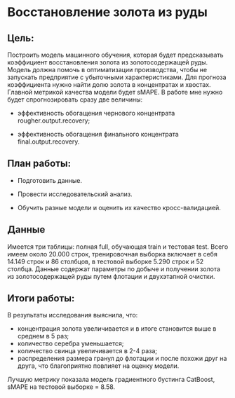# Восстановление золота из руды
## Цель:
Построить модель машинного обучения, которая будет предсказывать коэффициент восстановления золота из золотосодержащей руды. Модель должна помочь в оптиматизации производства, чтобы не запускать предприятие с убыточными характеристиками. Для прогноза коэффициента нужно найти долю золота в концентратах и хвостах. Главной метрикой качества модели будет sMAPE. В работе мне нужно будет спрогнозировать сразу две величины:

 - эффективность обогащения чернового концентрата rougher.output.recovery;

 - эффективность обогащения финального концентрата final.output.recovery.


## План работы:

 - Подготовить данные.
 
 - Провести исследовательский анализ.
  
 - Обучить разные модели и оценить их качество кросс-валидацией.

## Данные
Имеется три таблицы: полная full, обучающая train и тестовая test. Всего имеем около 20.000 строк, тренировочная выборка включает в себя 14.149 строк и 86 столбцов, в тестовой выборке 5.290 строк и 52 столбца. Данные содержат параметры по добыче и получении золота из золотосодержащей руды путем флотации и двухэтапной очистки.

## Итоги работы:

В результаты исследования выяснила, что:
 - концентрация золота увеличивается и в итоге становится выше в среднем в 5 раз;
 - количество серебра уменьшается;
 - количество свинца увеличивается в 2-4 раза;
 -  распределения размера гранул до флотации и после похожи друг на друга, что благоприятно повлияет на оценку модели.

Лучшую метрику показала модель градиентного бустинга CatBoost, sMAPE на тестовой выборке = 8.58.
